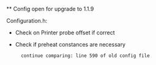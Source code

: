 ** Config open for upgrade to 1.1.9

Configuration.h:

   

- Check on Printer probe offset if correct
- Check if preheat constances are necessary

        continue comparing: line 590 of old config file


